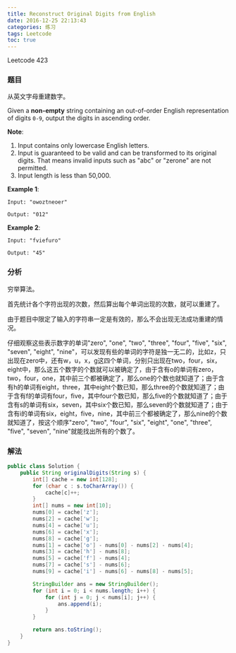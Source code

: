 ```yaml
---
title: Reconstruct Original Digits from English
date: 2016-12-25 22:13:43
categories: 练习
tags: Leetcode
toc: true
---
```


Leetcode 423

### 题目

从英文字母重建数字。

Given a __non-empty__ string containing an out-of-order English representation of digits `0-9`, output the digits in ascending order.

__Note__:

1. Input contains only lowercase English letters.
2. Input is guaranteed to be valid and can be transformed to its original digits. That means invalid inputs such as "abc" or "zerone" are not permitted.
3. Input length is less than 50,000.

__Example 1__:

```
Input: "owoztneoer"

Output: "012"
```

__Example 2__:

```
Input: "fviefuro"

Output: "45"
```

### 分析

穷举算法。

首先统计各个字符出现的次数，然后算出每个单词出现的次数，就可以重建了。

由于题目中限定了输入的字符串一定是有效的，那么不会出现无法成功重建的情况。

仔细观察这些表示数字的单词"zero", "one", "two", "three", "four", "five", "six", "seven", "eight", "nine"，可以发现有些的单词的字符是独一无二的，比如z，只出现在zero中，还有w，u，x，g这四个单词，分别只出现在two，four，six，eight中，那么这五个数字的个数就可以被确定了，由于含有o的单词有zero，two，four，one，其中前三个都被确定了，那么one的个数也就知道了；由于含有h的单词有eight，three，其中eight个数已知，那么three的个数就知道了；由于含有f的单词有four，five，其中four个数已知，那么five的个数就知道了；由于含有s的单词有six，seven，其中six个数已知，那么seven的个数就知道了；由于含有i的单词有six，eight，five，nine，其中前三个都被确定了，那么nine的个数就知道了，按这个顺序"zero", "two", "four", "six", "eight", "one", "three", "five", "seven", "nine"就能找出所有的个数了。

### 解法

```java
public class Solution {
    public String originalDigits(String s) {
        int[] cache = new int[128];
        for (char c : s.toCharArray()) {
            cache[c]++;
        }
        int[] nums = new int[10];
        nums[0] = cache['z'];
        nums[2] = cache['w'];
        nums[4] = cache['u'];
        nums[6] = cache['x'];
        nums[8] = cache['g'];
        nums[1] = cache['o'] - nums[0] - nums[2] - nums[4];
        nums[3] = cache['h'] - nums[8];
        nums[5] = cache['f'] - nums[4];
        nums[7] = cache['s'] - nums[6];
        nums[9] = cache['i'] - nums[6] - nums[8] - nums[5];

        StringBuilder ans = new StringBuilder();
        for (int i = 0; i < nums.length; i++) {
            for (int j = 0; j < nums[i]; j++) {
                ans.append(i);
            }
        }

        return ans.toString();
    }
}
```